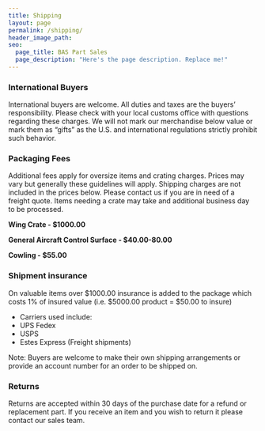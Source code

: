 ```yaml
---
title: Shipping
layout: page
permalink: /shipping/
header_image_path:
seo:
  page_title: BAS Part Sales
  page_description: "Here's the page description. Replace me!"
---
```



### International Buyers

International buyers are welcome. All duties and taxes are the buyers’ responsibility. Please check with your local customs office with questions regarding these charges. We will not mark our merchandise below value or mark them as “gifts” as the U.S. and international regulations strictly prohibit such behavior.

### Packaging Fees

Additional fees apply for oversize items and crating charges. Prices may vary but generally these guidelines will apply. Shipping charges are not included in the prices below. Please contact us if you are in need of a freight quote. Items needing a crate may take and additional business day to be processed.

**Wing Crate - $1000.00**

**General Aircraft Control Surface - $40.00-80.00**

**Cowling - $55.00**

### Shipment insurance

On valuable items over $1000.00 insurance is added to the package which costs 1% of insured value (i.e. $5000.00 product = $50.00 to insure)

* Carriers used include:
* UPS Fedex
* USPS
* Estes Express (Freight shipments)


Note: Buyers are welcome to make their own shipping arrangements or provide an account number for an order to be shipped on.

### Returns

Returns are accepted within 30 days of the purchase date for a refund or replacement part. If you receive an item and you wish to return it please contact our sales team.
